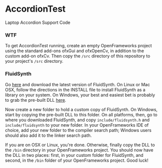 AccordionTest
=============
Laptop Accordion Support Code

### WTF
To get AccordionTest running, create an empty OpenFrameworks project
using the standard add-ons ofxGui and ofxOpenCv, in addition to the
custom add-on ofxCv. Then copy the `/src` directory of this repository
to your project's `/src` directory.

### FluidSynth
Go [here](http://sourceforge.net/projects/fluidsynth/files/) and download
the latest version of FluidSynth. On Linux or Mac OSX, follow the directions
in the INSTALL file to install FluidSynth as a library on your system. On
Windows, your best and easiest bet is probably to grab the pre-built DLL
[here](http://www.zdoom.org/files/fluidsynth.7z).

Now create a new folder to hold a custom copy of FluidSynth. On Windows, start
by copying the pre-built DLL to this folder. On all platforms, then, go to where
you downloaded FluidSynth, and copy `include/fluidsynth.h` and `include/fluidsynth`
to your new folder. In your OpenFrameworks IDE of choice, add your new folder to
the compiler search path; Windows users should also add it to the linker search
path.

If you are on OSX or Linux, you're done. Otherwise, finally copy the DLL to the
`/bin` directory in your OpenFrameworks project. You should now have the DLL in
two places: first, in your custom folder for FluidSynth, and second, in the `/bin`
folder of your OpenFrameworks project. Good luck!
